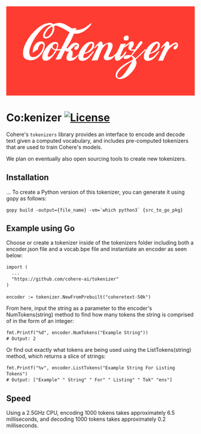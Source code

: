 <p align="center">
    <br>
    <img src="cokenizer.png" width="800"/>
    <br>
<p>

# Co:kenizer [![License](https://img.shields.io/badge/License-Apache_2.0-blue.svg)](https://opensource.org/licenses/Apache-2.0)

Cohere's `tokenizers` library provides an interface to encode and decode text given a computed vocabulary, and includes pre-computed tokenizers that are used to train Cohere's models. 

We plan on eventually also open sourcing tools to create new tokenizers. 

## Installation 
...
To create a Python version of this tokenizer, you can generate it using gopy as follows:
```
gopy build -output={file_name} -vm=`which python3` {src_to_go_pkg}
```

## Example using Go
Choose or create a tokenizer inside of the tokenizers folder including both a encoder.json file and a vocab.bpe file and instantiate an encoder as seen below:
```
import (
  ...
  "https://github.com/cohere-ai/tokenizer"
)

encoder := tokenizer.NewFromPrebuilt("coheretext-50k")
```
From here, input the string as a parameter to the encoder's NumTokens(string) method to find how many tokens the string is comprised of in the form of an integer:
```
fmt.Printf("%d", encoder.NumTokens("Example String"))
# Output: 2
```
Or find out exactly what tokens are being used using the ListTokens(string) method, which returns a slice of strings:
```
fmt.Printf("%v", encoder.ListTokens("Example String For Listing Tokens")
# Output: ["Example" " String" " For" " Listing" " Tok" "ens"]
```

## Speed
Using a 2.5GHz CPU, encoding 1000 tokens takes approximately 6.5 milliseconds, and decoding 1000 tokens takes approximately 0.2 milliseconds.
